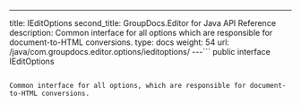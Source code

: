 ---
title: IEditOptions
second_title: GroupDocs.Editor for Java API Reference
description: Common interface for all options which are responsible for document-to-HTML conversions.
type: docs
weight: 54
url: /java/com.groupdocs.editor.options/ieditoptions/
---```
public interface IEditOptions
```

Common interface for all options, which are responsible for document-to-HTML conversions.

